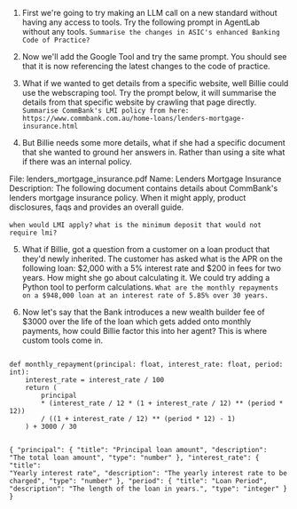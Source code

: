 1. First we're going to try making an LLM call on a new standard without having any access to tools. Try the following prompt in AgentLab without any tools. 
`Summarise the changes in ASIC's enhanced Banking Code of Practice?`

2. Now we'll add the Google Tool and try the same prompt. You should see that it is now referencing the latest changes to the code of practice. 

3. What if we wanted to get details from a specific website, well Billie could use the webscraping tool. Try the prompt below, it will summarise the details from that specific website by crawling that page directly. 
`Summarise CommBank's LMI policy from here: https://www.commbank.com.au/home-loans/lenders-mortgage-insurance.html`

4. But Billie needs some more details, what if she had a specific document that she wanted to ground her answers in. Rather than using a site what if there was an internal policy. 

File: lenders_mortgage_insurance.pdf
Name: Lenders Mortgage Insurance
Description: The following document contains details about CommBank's lenders mortgage insurance policy. When it might apply, product disclosures, faqs and provides an overall guide.

`when would LMI apply?`
`what is the minimum deposit that would not require lmi?`

5. What if Billie, got a question from a customer on a loan product that they'd newly inherited. The customer has asked what is the APR on the following loan: $2,000 with a 5% interest rate and $200 in fees for two years. How might she go about calculating it. We could try adding a Python tool to perform calculations. 
`What are the monthly repayments on a $948,000 loan at an interest rate of 5.85% over 30 years.`

6. Now let's say that the Bank introduces a new wealth builder fee of $3000 over the life of the loan which gets added onto monthly payments, how could Billie factor this into her agent? This is where custom tools come in. 

<code>
def monthly_repayment(principal: float, interest_rate: float, period: int):
    interest_rate = interest_rate / 100
    return (
        principal
        * (interest_rate / 12 * (1 + interest_rate / 12) ** (period * 12))
        / ((1 + interest_rate / 12) ** (period * 12) - 1)
    ) + 3000 / 30

{
  "principal": {
    "title": "Principal loan amount",
    "description": "The total loan amount",
    "type": "number"
  },
  "interest_rate": {
    "title": "Yearly interest rate",
    "description": "The yearly interest rate to be charged",
    "type": "number"
  },
  "period": {
    "title": "Loan Period",
    "description": "The length of the loan in years.",
    "type": "integer"
  }
}
</code>





